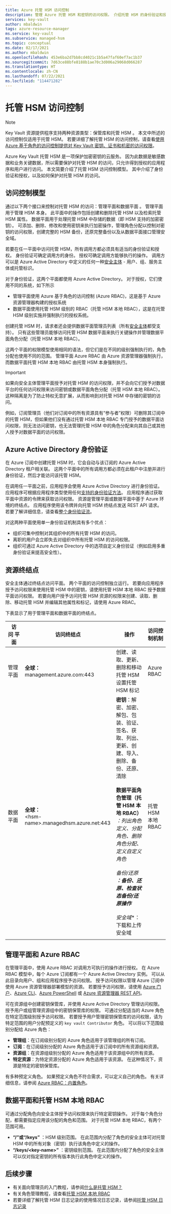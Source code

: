 ```yaml
---
title: Azure 托管 HSM 访问控制
description: 管理 Azure 托管 HSM 和密钥的访问权限。 介绍托管 HSM 的身份验证和授权模型，讲解如何保护 HSM。
services: key-vault
author: mbaldwin
tags: azure-resource-manager
ms.service: key-vault
ms.subservice: managed-hsm
ms.topic: conceptual
ms.date: 02/17/2021
ms.author: mbaldwin
ms.openlocfilehash: 453e6ba2d7bb8cd4021c1b5a47faf60ef7ac1b37
ms.sourcegitcommit: 7d63ce88bfe8188b1ae70c3d006a29068d066287
ms.translationtype: HT
ms.contentlocale: zh-CN
ms.lasthandoff: 07/22/2021
ms.locfileid: "114471282"
---
```

# <a name="managed-hsm-access-control"></a>托管 HSM 访问控制

> [!NOTE]
> Key Vault 资源提供程序支持两种资源类型：保管库和托管 HSM 。 本文中所述的访问控制仅适用于托管 HSM。 若要详细了解托管 HSM 的访问控制，请查看[使用 Azure 基于角色的访问控制提供对 Key Vault 密钥、证书和机密的访问权限](../general/rbac-guide.md)。

Azure Key Vault 托管 HSM 是一项保护加密密钥的云服务。 因为此数据是敏感数据和业务关键数据，所以需要保护对托管 HSM 的访问，只允许得到授权的应用程序和用户进行访问。 本文简要介绍了托管 HSM 访问控制模型。 其中介绍了身份验证和授权，以及如何保护对托管 HSM 的访问。

## <a name="access-control-model"></a>访问控制模型

通过以下两个接口来控制对托管 HSM 的访问：管理平面和数据平面 。 管理平面用于管理 HSM 本身。 此平面中的操作包括创建和删除托管 HSM 以及检索托管 HSM 属性。 数据平面用于处理托管 HSM 中存储的数据（即 HSM 支持的加密密钥）。 可添加、删除、修改和使用密钥来执行加密操作，管理角色分配以控制对密钥的访问权限，创建完整的 HSM 备份，还原完整备份以及从数据平面接口管理安全域。

若要在任一平面中访问托管 HSM，所有调用方都必须具有适当的身份验证和授权。 身份验证可确定调用方的身份。 授权可确定调用方能够执行的操作。 调用方可以是 Azure Active Directory 中定义的任何一种[安全主体](../../role-based-access-control/overview.md#security-principal) - 用户、组、服务主体或托管标识。

对于身份验证，这两个平面都使用 Azure Active Directory。 对于授权，它们使用不同的系统，如下所示
- 管理平面使用 Azure 基于角色的访问控制 (Azure RBAC)，这是基于 Azure 资源管理器构建的授权系统 
- 数据平面使用托管 HSM 级别的 RBAC（托管 HSM 本地 RBAC），这是在托管 HSM 级别实施并强制执行的授权系统。

创建托管 HSM 时，请求者还会提供数据平面管理员列表（所有[安全主体](../../role-based-access-control/overview.md#security-principal)都受支持）。 只有这些管理员能够访问托管 HSM 数据平面来执行关键操作并管理数据平面角色分配（托管 HSM 本地 RBAC）。

这两个平面的权限模型使用相同的语法，但它们是在不同的级别强制执行的，角色分配也使用不同的范围。 管理平面 Azure RBAC 由 Azure 资源管理器强制执行，而数据平面托管 HSM 本地 RBAC 由托管 HSM 本身强制执行。

> [!IMPORTANT]
> 如果向安全主体管理平面授予对托管 HSM 的访问权限，并不会向它们授予对数据平台的任何访问权限来访问密钥或数据平面角色分配（托管 HSM 本地 RBAC）。 这种隔离是为了防止特权无意扩展，从而影响到对托管 HSM 中存储的密钥的访问。

例如，订阅管理员（他们对订阅中的所有资源具有“参与者”权限）可删除其订阅中的托管 HSM，但如果他们没有通过托管 HSM 本地 RBAC 专门授予的数据平面访问权限，则无法访问密钥，也无法管理托管 HSM 中的角色分配来向其自己或其他人授予对数据平面的访问权限。

## <a name="azure-active-directory-authentication"></a>Azure Active Directory 身份验证

在 Azure 订阅中创建托管 HSM 时，它会自动与该订阅的 Azure Active Directory 租户相关联。 这两个平面中的所有调用方都必须在此租户中注册并进行身份验证，然后才能访问该托管 HSM。

在调用任一平面之前，应用程序会使用 Azure Active Directory 进行身份验证。 应用程序可根据应用程序类型使用任何[支持的身份验证方法](../../active-directory/develop/authentication-vs-authorization.md)。 应用程序通过获取平面中资源的令牌来获取访问权限。 资源是管理平面或数据平面中基于 Azure 环境的终结点。 应用程序使用该令牌并向托管 HSM 终结点发送 REST API 请求。 若要了解详细信息，请查看[整个身份验证流](../../active-directory/develop/v2-oauth2-auth-code-flow.md)。

对这两种平面使用单一身份验证机制具有多个优点：

- 组织可集中控制对其组织中的所有托管 HSM 的访问。
- 离职的用户会立即失去对组织中所有托管 HSM 的访问权限。
- 组织可通过 Azure Active Directory 中的选项自定义身份验证（例如启用多重身份验证来提高安全性）。

## <a name="resource-endpoints"></a>资源终结点

安全主体通过终结点访问平面。 两个平面的访问控制独立运行。 若要向应用程序授予访问权限来使用托管 HSM 中的密钥，请使用托管 HSM 本地 RBAC 授予数据平面访问权限。 若要向用户授予访问托管 HSM 资源的权限来创建、读取、删除、移动托管 HSM 并编辑其他属性和标记，请使用 Azure RBAC。

下表显示了用于管理平面和数据平面的终结点。

| 访问&nbsp;平面 | 访问终结点 | 操作 | 访问控制机制 |
| --- | --- | --- | --- |
| 管理平面 | **全球：**<br> management.azure.com:443<br> | 创建、读取、更新、删除和移动托管 HSM<br>设置托管 HSM 标记 | Azure RBAC |
| 数据平面 | **全球：**<br> &lt;hsm-name&gt;.managedhsm.azure.net:443<br> | **密钥**：解密、加密、<br> 解包、包装、验证、签名、获取、列出、更新、创建、导入、删除、备份、还原、清除<br/><br/> **数据平面角色管理（托管 HSM 本地 RBAC）** _：列出角色定义、分配角色、删除角色分配、定义自定义角色<br/><br/>_ *备份/还原 **：备份、还原、检查状态备份/还原操作<br/><br/>** 安全域**：下载和上传安全域 | 托管 HSM 本地 RBAC |
|||||

## <a name="management-plane-and-azure-rbac"></a>管理平面和 Azure RBAC

在管理平面中，使用 Azure RBAC 对调用方可执行的操作进行授权。 在 Azure RBAC 模型中，每个 Azure 订阅都有一个 Azure Active Directory 实例。 可以从此目录向用户、组和应用程序授予访问权限。 授予访问权限以管理 Azure 订阅中使用 Azure 资源管理器部署模型的资源。 若要授予访问权限，请使用 [Azure 门户](https://portal.azure.com/)、[Azure CLI](/cli/azure/install-classic-cli)、[Azure PowerShell](/powershell/azureps-cmdlets-docs) 或 [Azure 资源管理器 REST API](/rest/api/authorization/roleassignments)。

可在资源组中创建密钥保管库，并使用 Azure Active Directory 管理访问权限。 授予用户或组管理资源组中的密钥保管库的权限。 可通过分配适当的 Azure 角色在特定范围级别授予访问权限。 若要授予用户管理密钥保管库的访问权限，请为特定范围的用户分配预定义的 `key vault Contributor` 角色。 可以将以下范围级别分配给 Azure 角色：

- **管理组**：在订阅级别分配的 Azure 角色适用于该管理组的所有订阅。
- **订阅**：在订阅级别分配的 Azure 角色适用于该订阅中的所有资源组和资源。
- **资源组**：在资源组级别分配的 Azure 角色适用于该资源组中的所有资源。
- **特定资源**：为特定资源分配的 Azure 角色适用于该资源。 在这种情况下，资源是特定的密钥保管库。

有多种预定义角色。 如果预定义角色不符合需求，可以定义自己的角色。 有关详细信息，请参阅 [Azure RBAC：内置角色](../../role-based-access-control/built-in-roles.md)。

## <a name="data-plane-and-managed-hsm-local-rbac"></a>数据平面和托管 HSM 本地 RBAC

可通过分配角色向安全主体授予访问权限来执行特定密钥操作。 对于每个角色分配，都需要指定应用该分配的角色和范围。 对于托管 HSM 本地 RBAC，有两个范围可用。

- **“/”或“/keys”** ：HSM 级别范围。 在此范围内分配了角色的安全主体可对托管 HSM 中的所有对象（密钥）执行该角色中定义的操作。
- **“/keys/&lt;key-name&gt;”** ：密钥级别范围。 在此范围内分配了角色的安全主体可以仅对指定密钥的所有版本执行此角色中定义的操作。

## <a name="next-steps"></a>后续步骤

- 有关面向管理员的入门教程，请参阅[什么是托管 HSM？](overview.md)
- 有关角色管理教程，请查看[托管 HSM 本地 RBAC](role-management.md)
- 若要详细了解托管 HSM 日志记录的使用情况日志记录，请参阅[托管 HSM 日志记录](logging.md)